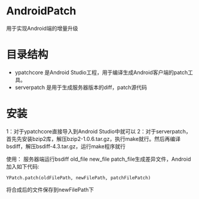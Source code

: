 # AndroidPatch
用于实现Android端的增量升级

# 目录结构
- ypatchcore  是Android Studio工程，用于编译生成Android客户端的patch工具。
- serverpatch 是用于生成服务器版本的diff，patch源代码

# 安装
1：对于ypatchcore直接导入到Android Studio中就可以
2：对于serverpatch，首先先安装bzip2库，解压bzip2-1.0.6.tar.gz，执行make就行。然后再编译bsdiff，解压bsdiff-4.3.tar.gz，运行make程序就行

使用：
服务器端运行bsdiff old_file new_file patch_file生成差异文件，Android加入如下代码:

```
YPatch.patch(oldFilePath, newFilePath, patchFilePatch)
```

将合成后的文件保存到newFilePath下
